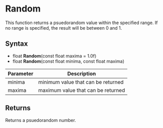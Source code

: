 # Random #

This function returns a psuedorandom value within the specified range. If no range is specified, the result will be between 0 and 1.

## Syntax ##

- float **Random**(const float maxima = 1.0f)
- float **Random**(const float minima, const float maxima)

| Parameter | Description |
|---|---|
| minima | minimum value that can be returned |
| maxima | maximum value that can be returned |

## Returns ##

Returns a psuedorandom number.
